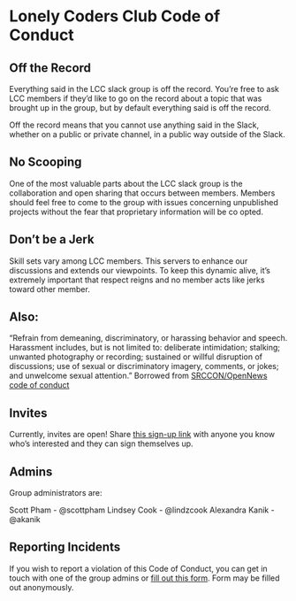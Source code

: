 # Lonely Coders Club Code of Conduct

## Off the Record
Everything said in the LCC slack group is off the record. You’re free to ask LCC members if they’d like to go on the record about a topic that was brought up in the group, but by default everything said is off the record.

Off the record means that you cannot use anything said in the Slack, whether on a public or private channel, in a public way outside of the Slack.

## No Scooping
One of the most valuable parts about the LCC slack group is the collaboration and open sharing that occurs between members. Members should feel free to come to the group with issues concerning unpublished projects without the fear that proprietary information will be co opted.

## Don’t be a Jerk
Skill sets vary among LCC members. This servers to enhance our discussions and extends our viewpoints. To keep this dynamic alive, it’s extremely important that respect reigns and no member acts like jerks toward other member.

## Also:
“Refrain from demeaning, discriminatory, or harassing behavior and speech. Harassment includes, but is not limited to: deliberate intimidation; stalking; unwanted photography or recording; sustained or willful disruption of discussions; use of sexual or discriminatory imagery, comments, or jokes; and unwelcome sexual attention.”
Borrowed from [SRCCON/OpenNews code of conduct](http://srccon.org/conduct/)

## Invites
Currently, invites are open! Share [this sign-up link](https://lcc-slack.herokuapp.com/) with anyone you know who’s interested and they can sign themselves up.

## Admins
Group administrators are:

Scott Pham - @scottpham
Lindsey Cook - @lindzcook
Alexandra Kanik - @akanik

## Reporting Incidents
If you wish to report a violation of this Code of Conduct, you can get in touch with one of the group admins or [fill out this form](https://docs.google.com/a/rationalact.com/forms/d/e/1FAIpQLSfXPXUTLpTU-qYI7urcFoXFv3piyPX0SiDNS_zPiXi1XLe8bA/viewform). Form may be filled out anonymously.
